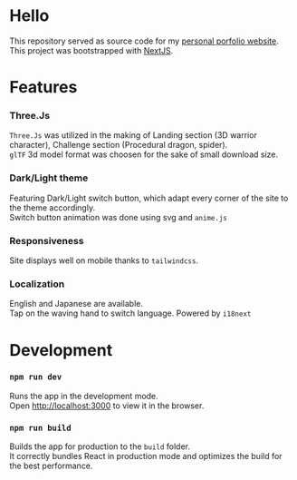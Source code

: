 # Hello

This repository served as source code for my [personal porfolio website](https://hucan.codes).</br>
This project was bootstrapped with [NextJS](https://nextjs.org/).

# Features

### Three.Js

`Three.Js` was utilized in the making of Landing section (3D warrior character), Challenge section (Procedural dragon, spider).</br>
`glTF` 3d model format was choosen for the sake of small download size.

### Dark/Light theme

Featuring Dark/Light switch button, which adapt every corner of the site to the theme accordingly.<br/>
Switch button animation was done using svg and `anime.js`

### Responsiveness

Site displays well on mobile thanks to `tailwindcss`.

### Localization

English and Japanese are available. <br/>
Tap on the waving hand to switch language. Powered by `i18next`

# Development

### `npm run dev`

Runs the app in the development mode.\
Open [http://localhost:3000](http://localhost:3000) to view it in the browser.

### `npm run build`

Builds the app for production to the `build` folder.\
It correctly bundles React in production mode and optimizes the build for the best performance.
